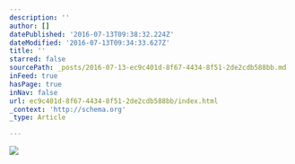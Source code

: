 ```yaml
---
description: ''
author: []
datePublished: '2016-07-13T09:38:32.224Z'
dateModified: '2016-07-13T09:34:33.627Z'
title: ''
starred: false
sourcePath: _posts/2016-07-13-ec9c401d-8f67-4434-8f51-2de2cdb588bb.md
inFeed: true
hasPage: true
inNav: false
url: ec9c401d-8f67-4434-8f51-2de2cdb588bb/index.html
_context: 'http://schema.org'
_type: Article

---
```

![](https://the-grid-user-content.s3-us-west-2.amazonaws.com/c70db8a4-e5e0-4c8a-9b73-d2f7cd0fb82f.jpg)